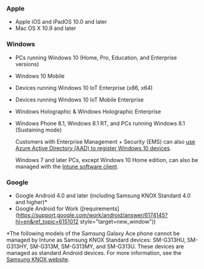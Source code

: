 ### Apple

- Apple iOS and iPadOS 10.0 and later
- Mac OS X 10.9 and later

### Windows

- PCs running Windows 10 (Home, Pro, Education, and Enterprise versions)
- Windows 10 Mobile
- Devices running Windows 10 IoT Enterprise (x86, x64)
- Devices running Windows 10 IoT Mobile Enterprise
- Windows Holographic &amp; Windows Holographic Enterprise
- Windows Phone 8.1, Windows 8.1 RT, and PCs running Windows 8.1 (Sustaining mode)

  Customers with Enterprise Management + Security  (EMS) can also [use Azure Active Directory (AAD) to register Windows 10 devices](/intune/enrollment/windows-enroll#enable-windows-10-automatic-enrollment).

  Windows 7 and later PCs, except Windows 10 Home edition, can also be managed with the [Intune software client](/intune-classic/deploy-use/manage-windows-pcs-with-microsoft-intune).

### Google

- Google Android 4.0 and later (including Samsung KNOX Standard 4.0 and higher)*
- Google Android for Work ([requirements](https://support.google.com/work/android/answer/6174145?hl=en&ref_topic=6151012 style="target=new_window"))

*The following models of the Samsung Galaxy Ace phone cannot be managed by Intune as Samsung KNOX Standard devices: SM-G313HU, SM-G313HY, SM-G313M, SM-G313MY, and SM-G313U. These devices are managed as standard Android devices. For more information, see the [Samsung KNOX website](https://www.samsungknox.com/en).
